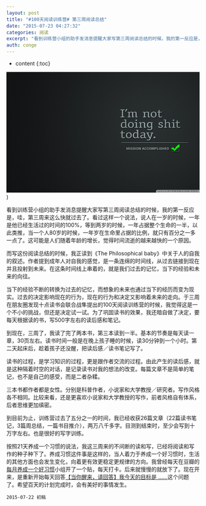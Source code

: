 ```yaml
---
layout: post
title: "#100天阅读训练营# 第三周阅读总结"
date: "2015-07-23 04:27:32"
categories: 阅读
excerpt: "看到训练营小组的助手发消息提醒大家写第三周阅读总结的时候，我的第一反应是，哇，第三周来这么快就过去了。看过这样一个说法，说人在一岁的时候，一年是..."
auth: conge
---
```

* content
{:toc}

![](/assets/images/阅读/118382-a5543b0305a2f812.jpg))

看到训练营小组的助手发消息提醒大家写第三周阅读总结的时候，我的第一反应是，哇，第三周来这么快就过去了。看过这样一个说法，说人在一岁的时候，一年是他已经生活过的时间的100%，等到两岁的时候，一年占据整个生命的一半，以此类推，当一个人80岁的时候，一年岁在生命里占据的比例，就只有百分之一多一点了。这可能是人们随着年龄的增长，觉得时间流逝的越来越快的一个原因。

而写这份阅读总结的时候，我正读到《The Philosophical baby》中关于人的自我的叙述。作者提到成年人对自我的感觉，是一条连绵的时间线，从过去链接到现在并且投射到未来。在这条时间线上串着的，就是我们过去的记忆，当下的经验和未来的向往。

当下的经验不断的转换为过去的记忆，而想象的未来也通过当下的经历而变为现实。过去的决定影响现在的行为，现在的行为和决定又影响着未来的走向。于三周在朋友圈发现十点读书会联合战隼提出的100天阅读训练营的时候，我觉得这是一个不小的挑战，但还是决定试一试。为了巩固读书的效果，我还暗自做了决定，要每天根据读的书，写500字左右的读后感和笔记。

到现在，三周了，我读了完了两本书，第三本读到一半。基本的节奏是每天读一章，30页左右。读书时间一般是在晚上孩子睡的时候，读30分钟到一个小时。第二天起床后，趁着孩子还没醒，把读后感／读书笔记写了。

读书的过程，是学习知识的过程，更是跟作者交流的过程。由此产生的读后感，就是这种隔着时空的对话，是记录读书对我的想法的改变。每篇文章不是简单的笔记，也不是自己的感受，而是二者杂糅。

三本书都作者都是女性。分别是科普作者，小说家和大学教授／研究者。写作风格各不相同。比较来看，还是更喜欢小说家和大学教授的写作，前者风格自有体系，后者思维更加缜密。

到目前为止，训练营过去了五分之一的时间，我已经收获26篇文章（22篇读书笔记，3篇周总结，一篇书目推介），两万八千多字。目测到结束时，至少会写到十万字左右。也是很好的写字训练。

按照21天养成一个习惯的说法，我这三周来的不间断的读和写，已经将阅读和写作的种子种下了。养成习惯这件事是这样的，当人着力于养成一个好习惯时，生活的其他方面也会发生变化，向着更有效更稳定更规律的方向。我曾经每天在豆瓣的[每月养成一个好习惯](http://www.douban.com/group/You_arelegend/)小组开了一个贴，每天打卡。后来就慢慢的就放下了。现在开来，是重新开始每天回答[【当你醒来，请回答】我今天的目标是 ......](http://www.douban.com/group/topic/16943117/)这个问题了。希望百天的计划完成时，会有美好的事情发生。

```
2015-07-22 初稿
```
